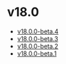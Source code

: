 # v18.0

- [v18.0.0-beta.4](v18.0.0-beta.4.md)
- [v18.0.0-beta.3](v18.0.0-beta.3.md)
- [v18.0.0-beta.2](v18.0.0-beta.2.md)
- [v18.0.0-beta.1](v18.0.0-beta.1.md)
